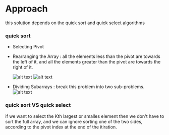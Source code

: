 
# Approach 
this solution depends on the quick sort and quick select algorithms
### quick sort
- Selecting Pivot
- Rearranging the Array : all the elements less than the pivot are towards the left of it,
  and all the elements greater than the pivot are towards the right of it.

  ![alt text](https://miro.medium.com/v2/resize:fit:720/format:webp/1*oJMPKKBclYT0HjXK-py55w.png) 
  ![alt text](https://miro.medium.com/v2/resize:fit:720/format:webp/1*x1_b09fTK_Ep_ozn0TbINw.png) 
- Dividing Subarrays : break this problem into two sub-problems.
![alt text](https://miro.medium.com/v2/resize:fit:720/0*8FB82juugcflR_4i) 
### quick sort VS quick select
if we want to select the Kth largest or smalles element 
then we don't have to sort the full array, 
and we can ignore sorting one of the two sides, according to the pivot index at the end of the itiration. 

